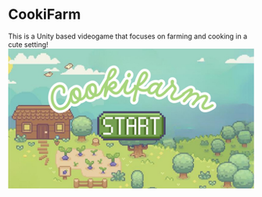 # CookiFarm
This is a Unity based videogame that focuses on farming and cooking in a cute setting!
![StartScreenImg](https://github.com/pamelasann/CookiFarm/blob/main/CookiFarm%20main.jpg)
